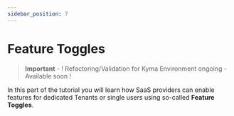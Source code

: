 ```yaml
---
sidebar_position: 7
---
```

# Feature Toggles

> **Important** - ! Refactoring/Validation for Kyma Environment ongoing - Available soon !

In this part of the tutorial you will learn how SaaS providers can enable features for dedicated Tenants or single users using so-called **Feature Toggles**. 